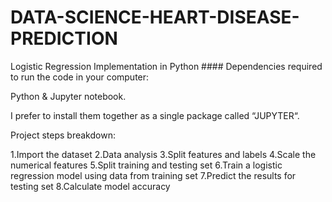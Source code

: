 # DATA-SCIENCE-HEART-DISEASE-PREDICTION
Logistic Regression Implementation in Python #### Dependencies required to run the code in your computer:

Python & Jupyter notebook.

I prefer to install them together as a single package called “JUPYTER“.

Project steps breakdown:

1.Import the dataset 2.Data analysis 3.Split features and labels 4.Scale the numerical features 5.Split training and testing set 6.Train a logistic regression model using data from training set 7.Predict the results for testing set 8.Calculate model accuracy

